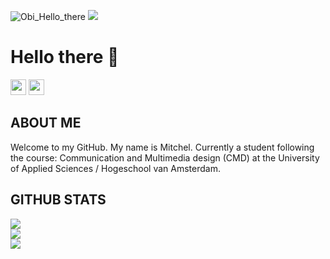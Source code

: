 ![Obi_Hello_there](/assets/images/hello_there.gif)
[![](https://visitcount.itsvg.in/api?id=mitchel-ds&icon=0&color=0)](https://visitcount.itsvg.in)

# Hello there :wave:
<p>
<a href="https://www.linkedin.com/in/mitchelstaal"> <img src="https://img.shields.io/badge/linkedin-%230077B5.svg?&style=for-the-badge&logo=linkedin&logoColor=white" height=25></a> 
<a href="https://www.instagram.com/md.yami">   <img src="https://img.shields.io/badge/instagram-%23E4405F.svg?&style=for-the-badge&logo=instagram&logoColor=white" height=25></a>
</p>

## ABOUT ME
Welcome to my GitHub. 
My name is Mitchel. Currently a student following the course: Communication and Multimedia design (CMD) at the University of Applied Sciences / Hogeschool van Amsterdam. 

## GITHUB STATS
![](https://github-readme-stats.vercel.app/api?username=mitchel-ds&theme=gotham&hide_border=true&include_all_commits=true&count_private=false)<br/>
![](https://github-readme-streak-stats.herokuapp.com/?user=mitchel-ds&theme=gotham&hide_border=true)<br/>
![](https://github-readme-stats.vercel.app/api/top-langs/?username=mitchel-ds&theme=gotham&hide_border=true&include_all_commits=true&count_private=false&layout=compact)

